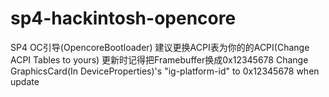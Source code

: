 # sp4-hackintosh-opencore
SP4 OC引导(OpencoreBootloader) 建议更换ACPI表为你的的ACPI(Change ACPI Tables to yours)
更新时记得把Framebuffer换成0x12345678
Change GraphicsCard(In DeviceProperties)'s "ig-platform-id" to 0x12345678 when update
